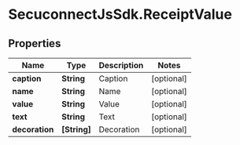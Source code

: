 # SecuconnectJsSdk.ReceiptValue

## Properties
Name | Type | Description | Notes
------------ | ------------- | ------------- | -------------
**caption** | **String** | Caption | [optional] 
**name** | **String** | Name | [optional] 
**value** | **String** | Value | [optional] 
**text** | **String** | Text | [optional] 
**decoration** | **[String]** | Decoration | [optional] 



